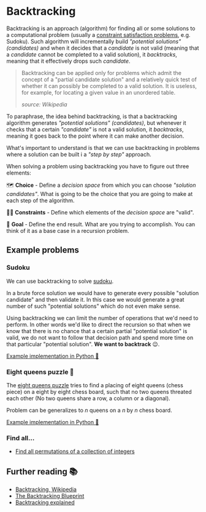 # Backtracking

Backtracking is an approach (algorithm) for finding all or some solutions to a computational problem
(usually a
[constraint satisfaction problems](https://en.wikipedia.org/wiki/Constraint_satisfaction_problem),
e.g. Sudoku). Such algorithm will incrementally build _"potential solutions" (candidates)_ and when
it decides that a _candidate_ is not valid (meaning that a _candidate_ cannot be completed to a
valid solution), it _backtracks_, meaning that it effectively drops such _candidate_.

> Backtracking can be applied only for problems which admit the concept of a "partial candidate
> solution" and a relatively quick test of whether it can possibly be completed to a valid solution.
> It is useless, for example, for locating a given value in an unordered table.
>
> _source: Wikipedia_

To paraphrase, the idea behind backtracking, is that a backtracking algorithm generates _"potential
solutions" (candidates)_, but whenever it checks that a certain _"candidate"_ is not a valid
solution, it _backtracks_, meaning it goes back to the point where it can make another decision.

What's important to understand is that we can use backtracking in problems where a solution can be
built i a _"step by step"_ approach.

When solving a problem using backtracking you have to figure out three elements:

🗺 **Choice** - Define a _decision space_ from which you can choose _"solution candidates"_. What is
going to be the choice that you are going to make at each step of the algorithm.

👮‍♂️ **Constraints** - Define which elements of the _decision space_ are "valid".

🥇 **Goal** - Define the end result. What are you trying to accomplish. You can think of it as a
base case in a recursion problem.

## Example problems

### Sudoku

We can use backtracking to solve [sudoku](https://en.wikipedia.org/wiki/Sudoku).

In a brute force solution we would have to generate every possible "solution candidate" and then
validate it. In this case we would generate a great number of such "potential solutions" which do
not even make sense.

Using backtracking we can limit the number of operations that we'd need to perform. In other words
we'd like to direct the recursion so that when we know that there is no chance that a certain
partial "potential solution" is valid, we do not want to follow that decision path and spend more
time on that particular "potential solution". **We want to backtrack** 😉.

[Example implementation in Python 🐍](./sudoku_solver.py)

### Eight queens puzzle 👸

The [eight queens puzzle](https://en.wikipedia.org/wiki/Eight_queens_puzzle) tries to find a placing
of eight queens (chess piece) on a eight by eight chess board, such that no two queens threated each
other (No two queens share a row, a column or a diagonal).

Problem can be generalizes to _n_ queens on a _n_ by _n_ chess board.

[Example implementation in Python 🐍](./n_queens_problem.py)

### Find all...

- [Find all permutations of a collection of integers](./permutations.py)

## Further reading 📚

- [Backtracking, Wikipedia](https://en.wikipedia.org/wiki/Backtracking)
- [The Backtracking Blueprint](https://www.youtube.com/watch?v=Zq4upTEaQyM)
- [Backtracking explained](https://medium.com/@andreaiacono/backtracking-explained-7450d6ef9e1a)
